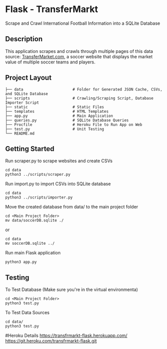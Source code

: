 # Flask - TransferMarkt 
Scrape and Crawl International Football Information into a SQLite Database


## Description
This application scrapes and crawls through multiple pages of this data source: [TransferMarket.com](https://www.transfermarkt.com/), a soccer website that displays the market value of multiple soccer teams and players.


## Project Layout
    ├── data                      # Folder for Generated JSON Cache, CSVs, and SQLite Database
    ├── scripts                   # Crawling/Scraping Script, Database Importer Script
    ├── static                    # Static Files
    ├── templates                 # HTML Templates
    ├── app.py                    # Main Application
    ├── queries.py                # SQLite Database Queries
    ├── Procfile                  # Heroku File to Run App on Web
    ├── test.py                   # Unit Testing
    └── README.md

## Getting Started
Run scraper.py to scrape websites and create CSVs
```
cd data
python3 ../scripts/scraper.py
```

Run import.py to import CSVs into SQLite database
```
cd data
python3 ../scripts/importer.py
```

Move the created database from data/ to the main project folder
```
cd <Main Project Folder>
mv data/soccerDB.sqlite ./
```
or
```
cd data
mv soccerDB.sqlite ../
```

Run main Flask application
```
python3 app.py
```

## Testing
To Test Database (Make sure you're in the virtual environmenta)
```
cd <Main Project Folder>
python3 test.py
```

To Test Data Sources

```
cd data/
python3 test.py
```


#Heroku Details
    https://transfrmarkt-flask.herokuapp.com/
    https://git.heroku.com/transfrmarkt-flask.git


